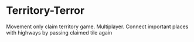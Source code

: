 # Territory-Terror
Movement only claim territory game. Multiplayer. Connect important places with highways by passing claimed tile again
